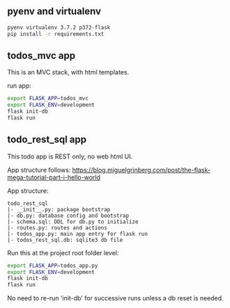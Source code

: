 

## pyenv and virtualenv

```sh
pyenv virtualenv 3.7.2 p372-flask
pip install -r requirements.txt
```


## todos_mvc app 

This is an MVC stack, with html templates.

run app:

```sh
export FLASK_APP=todos_mvc
export FLASK_ENV=development
flask init-db
flask run
```



## todo_rest_sql app

This todo app is REST only, no web html UI.

App structure follows: https://blog.miguelgrinberg.com/post/the-flask-mega-tutorial-part-i-hello-world

App structure:
```
todo_rest_sql
|- __init__.py: package bootstrap
|- db.py: database config and bootstrap
|- schema.sql: DDL for db.py to initialize
|- routes.py: routes and actions
|- todos_app.py: main app entry for flask run
|- todos_rest_sql.db: sqlite3 db file
```

Run this at the project root folder level:
```sh
export FLASK_APP=todos_app.py
export FLASK_ENV=development
flask init-db
flask run
```

No need to re-run 'init-db' for successive runs unless a db reset is needed.
